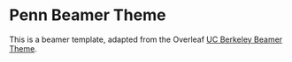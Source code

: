 # Penn Beamer Theme

This is a beamer template, adapted from the Overleaf [UC Berkeley Beamer Theme](https://www.overleaf.com/latex/templates/uc-berkeley-beamer-theme/bywswngntrws).
